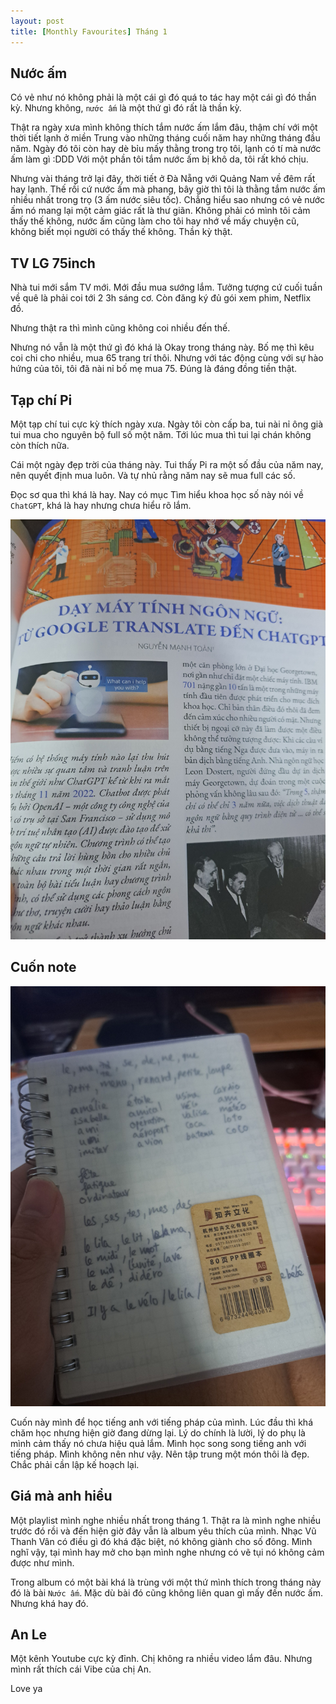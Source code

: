 ```yaml
---
layout: post
title: [Monthly Favourites] Tháng 1
---
```


## Nước ấm
Có vẻ như nó không phải là một cái gì đó quá to tác hay một cái gì đó thần kỳ. Nhưng không, `nước ấm` là một thứ gì đó rất là thần kỳ. 

Thật ra ngày xưa mình không thích tắm nước ấm lắm đâu, thậm chí với một thời tiết lạnh ở miền Trung vào những tháng cuối năm hay những tháng đầu năm. Ngày đó tôi còn hay dè bỉu mấy thằng trong trọ tôi, lạnh có tí mà nước ấm làm gì :DDD Với một phần tôi tắm nước ấm  bị khô da, tôi rất khó chịu.

Nhưng vài tháng trở lại đây, thời tiết ở Đà Nẵng với Quảng Nam về đêm rất hay lạnh. Thế rồi cứ nước ấm mà phang, bây giờ thì tôi là thằng tắm nước ấm nhiều nhất trong trọ (3 ấm nước siêu tốc). Chẳng hiểu sao nhưng có vẻ nước ấm nó mang lại một cảm giác rất là thư giãn. Không phải có mình tôi cảm thấy thế không, nước ấm cũng làm cho tôi hay nhớ về mấy chuyện cũ, không biết mọi người có thấy thế không. Thần kỳ thật.

## TV LG 75inch
Nhà tui mới sắm TV mới. Mới đầu mua sướng lắm. Tưởng tượng cứ cuối tuần về quê là phải coi tới 2 3h sáng cơ. Còn đăng ký đủ gói xem phim, Netflix đồ. 

Nhưng thật ra thì mình cũng không coi nhiều đến thế. 

Nhưng nó vẫn là một thứ gì đó khá là Okay trong tháng này. Bố mẹ thì kêu coi chi cho nhiều, mua 65 trang trí thôi. Nhưng với tác động cùng với sự hào hứng của tôi, tôi đã nài nỉ bố mẹ mua 75. Đúng là đáng đồng tiền thật. 

## Tạp chí Pi
Một tạp chí tui cực kỳ thích ngày xưa. Ngày tôi còn cấp ba, tui nài nỉ ông già tui mua cho nguyên bộ full số một năm. Tới lúc mua thì tui lại chán không còn thích nữa. 

Cái một ngày đẹp trời của tháng này. Tui thấy Pi ra một số đầu của năm nay, nên quyết định mua luôn. Và tự nhủ rằng năm nay sẽ mua full các số. 

Đọc sơ qua thì khá là hay. Nay có mục Tìm hiểu khoa học số này nói về `ChatGPT`, khá là hay nhưng chưa hiểu rõ lắm.

![](https://raw.githubusercontent.com/dinhtintr03/dinhtin.github.io/master/assets/images/1gpt.jpg)

## Cuốn note

![](https://raw.githubusercontent.com/dinhtintr03/dinhtin.github.io/master/assets/images/1note.jpg)

Cuốn này mình để học tiếng anh với tiếng pháp của mình. Lúc đầu thì khá chăm học nhưng hiện giờ đang dừng lại. Lý do chính là lười, lý do phụ là mình cảm thấy nó chưa hiệu quả lắm. Mình học song song tiếng anh với tiếng pháp. Mình không nên như vậy. Nên tập trung một món thôi là đẹp. Chắc phải cần lập kế hoạch lại.

## Giá mà anh hiểu
Một playlist mình nghe nhiều nhất trong tháng 1. Thật ra là mình nghe nhiều trước đó rồi và đến hiện giờ đây vẫn là album yêu thích của mình. Nhạc Vũ Thanh Vân có điều gì đó khá đặc biệt, nó không giành cho số đông. Mình nghĩ vậy, tại mình hay mở cho bạn mình nghe nhưng có vẽ tụi nó không cảm được như mình. 

Trong album có một bài khá là trùng với một thứ mình thích trong tháng này đó là bài `Nước ấm`. Mặc dù bài đó cũng không liên quan gì mấy đến nước ấm. Nhưng khá hay đó.

## An Le
Một kênh Youtube cực kỳ đỉnh. Chị không ra nhiều video lắm đâu. Nhưng mình rất thích cái Vibe của chị An. 

Love ya